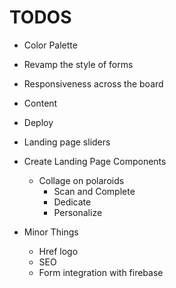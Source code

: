 # TODOS

 - Color Palette
 - Revamp the style of forms
 - Responsiveness across the board
 - Content
 - Deploy

 - Landing page sliders
 - Create Landing Page Components
     - Collage on polaroids
         - Scan and Complete
         - Dedicate
         - Personalize
 - Minor Things
     - Href logo
     - SEO
     - Form integration with firebase
